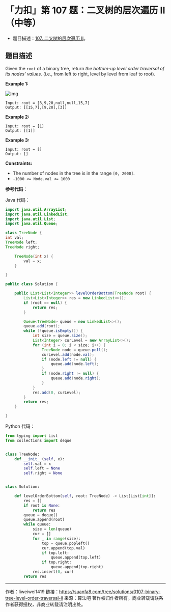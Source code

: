 # 「力扣」第 107 题：二叉树的层次遍历 II（中等）

- 题目描述：[107. 二叉树的层次遍历 II](https://leetcode-cn.com/problems/binary-tree-level-order-traversal-ii/)。

## 题目描述

Given the `root` of a binary tree, return _the bottom-up level order_ _traversal of its nodes' values_. (i.e., from left to right, level by level from leaf to root).

**Example 1:**

![img](https://assets.leetcode.com/uploads/2021/02/19/tree1.jpg)

```
Input: root = [3,9,20,null,null,15,7]
Output: [[15,7],[9,20],[3]]
```

**Example 2:**

```
Input: root = [1]
Output: [[1]]
```

**Example 3:**

```
Input: root = []
Output: []
```

**Constraints:**

- The number of nodes in the tree is in the range `[0, 2000]`.
- `-1000 <= Node.val <= 1000`

**参考代码**：

Java 代码：
```java
import java.util.ArrayList;
import java.util.LinkedList;
import java.util.List;
import java.util.Queue;

class TreeNode {
int val;
TreeNode left;
TreeNode right;

    TreeNode(int x) {
        val = x;
    }

}

public class Solution {

    public List<List<Integer>> levelOrderBottom(TreeNode root) {
        List<List<Integer>> res = new LinkedList<>();
        if (root == null) {
            return res;
        }

        Queue<TreeNode> queue = new LinkedList<>();
        queue.add(root);
        while (!queue.isEmpty()) {
            int size = queue.size();
            List<Integer> curLevel = new ArrayList<>();
            for (int i = 0; i < size; i++) {
                TreeNode node = queue.poll();
                curLevel.add(node.val);
                if (node.left != null) {
                    queue.add(node.left);
                }
                if (node.right != null) {
                    queue.add(node.right);
                }
            }
            res.add(0, curLevel);
        }
        return res;
    }

}

````
Python 代码：
```python
from typing import List
from collections import deque


class TreeNode:
    def __init__(self, x):
        self.val = x
        self.left = None
        self.right = None


class Solution:

    def levelOrderBottom(self, root: TreeNode) -> List[List[int]]:
        res = []
        if root is None:
            return res
        queue = deque()
        queue.append(root)
        while queue:
            size = len(queue)
            cur = []
            for _ in range(size):
                top = queue.popleft()
                cur.append(top.val)
                if top.left:
                    queue.append(top.left)
                if top.right:
                    queue.append(top.right)
            res.insert(0, cur)
        return res
````




---

作者：liweiwei1419
链接：https://suanfa8.com/tree/solutions/0107-binary-tree-level-order-traversal-ii
来源：算法吧
著作权归作者所有。商业转载请联系作者获得授权，非商业转载请注明出处。